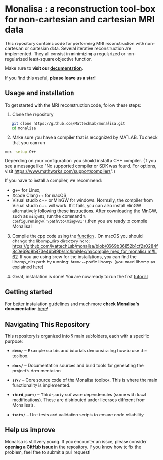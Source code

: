 # Monalisa : a reconstruction tool-box for non-cartesian and cartesian MRI data

This repository contains code for performing MRI reconstruction with non-cartesian or cartesian data.
Several iterative reconstruction are implemented. They all consist in minimizing a regularized or non-regularized least-square objective function. 

Make sure to **visit our [documentation](https://mattechlab.github.io/monalisa/)**.

If you find this useful, **please leave us a star!**

## Usage and installation

To get started with the MRI reconstruction code, follow these steps:

1. Clone the repository

```sh
   git clone https://github.com/MattechLab/monalisa.git
   cd monalisa
```

2. Make sure you have a compiler that is recognized by MATLAB. To check that you can run

```sh
mex -setup C++
```

Depending on your configuration, you should install a C++ compiler. (If you see a message like "No supported compiler or SDK was found. For options, visit <https://www.mathworks.com/support/compilers>".)

If you have to install a compiler, we recommend:

- g++ for Linux,
- Xcode Clang++ for macOS,
- Visual studio c++ or MinGW for windows. Normally, the compiler from Visual studio c++ will work. If it fails, you can also install MinGW alternatively following these [instructions](https://ch.mathworks.com/matlabcentral/fileexchange/52848-matlab-support-for-mingw-w64-c-c-fortran-compiler). After downloading the MinGW, such as `mingw81`, run the command `% configuremingw('\path\to\mingw81')`,then you are ready to compile Monalisa!

3. Compile the cpp code using the [function](https://github.com/MattechLab/monalisa/blob/main/src/bmMex/m/compile_mex_for_monalisa.m) . On macOS you should change the libomp_dirs directory here: <https://github.com/MattechLab/monalisa/blob/0669b36852b1cf2a0284f8c0e69d8b873e46b89b/src/bmMex/m/compile_mex_for_monalisa.m#L62>. If you are using brew for the installations, you can find the libomp_dirs path by running: brew --prefix libomp. (you need libomp as explained [here](https://stackoverflow.com/questions/25990296/how-to-include-omp-h-in-os-x>))

4. Great, installation is done! You are now ready to run the first [tutorial](https://mattechlab.github.io/monalisa/3-1_example1.html)

## Getting started

For better installation guidelines and much more **check Monalisa's documentation** [here](https://mattechlab.github.io/monalisa/)!

## Navigating This Repository

This repository is organized into 5 main subfolders, each with a specific purpose:

- **`demo/`** – Example scripts and tutorials demonstrating how to use the toolbox.

- **`docs/`** – Documentation sources and build tools for generating the project’s documentation.

- **`src/`** – Core source code of the Monalisa toolbox. This is where the main functionality is implemented.

- **`third_part/`** – Third-party software dependencies (some with local modifications). These are distributed under licenses different from Monalisa’s.

- **`tests/`** – Unit tests and validation scripts to ensure code reliability.


## Help us improve

Monalisa is still very young. If you encounter an issue, please consider **opening a GitHub issue** in the repository. If you know how to fix the problem, feel free to submit a pull request!
